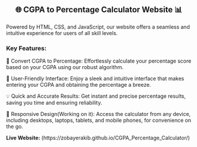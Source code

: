 <div>
  <h2 align="center" dir="auto">🌐 CGPA to Percentage Calculator Website 📊</h2>
<p>Powered by HTML, CSS, and JavaScript, our website offers a seamless and intuitive experience for users of all skill levels.</p>
</div>


<div>
  <h3><b>Key Features:</b></h3>

<p>🔢 Convert CGPA to Percentage: Effortlessly calculate your percentage score based on your CGPA using our robust algorithm.</p>
<p>📝 User-Friendly Interface: Enjoy a sleek and intuitive interface that makes entering your CGPA and obtaining the percentage a breeze.  </p>
<p>💡 Quick and Accurate Results: Get instant and precise percentage results, saving you time and ensuring reliability.  </p>
<p>📱 Responsive Design(Working on it): Access the calculator from any device, including desktops, laptops, tablets, and mobile phones, for convenience on the go.  </p>
</div>

<div>
  <p><b>Live Website:</b> (https://zobayerakib.github.io/CGPA_Percentage_Calculator/)</p>
  </div>





